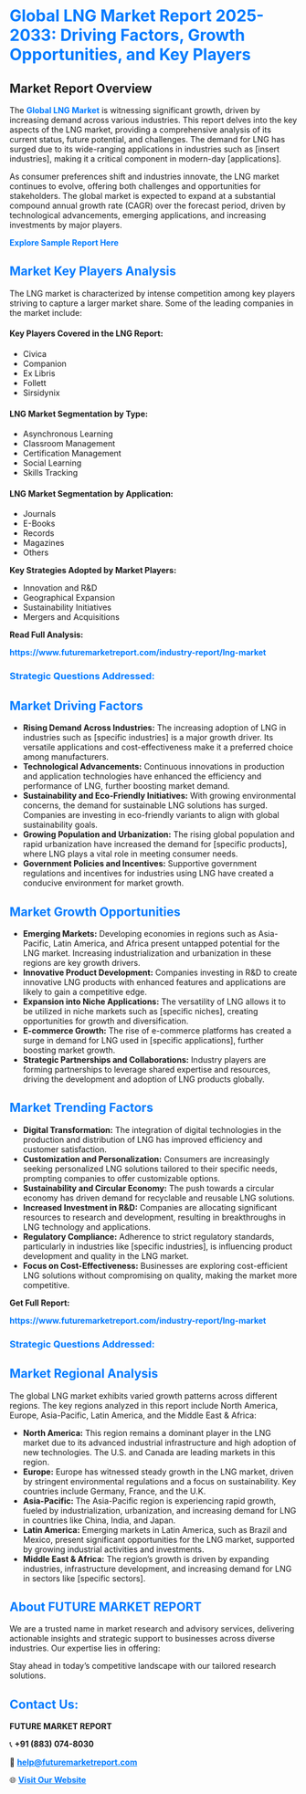 <h1 style="color: #007BFF;">Global LNG Market Report 2025-2033: Driving Factors, Growth Opportunities, and Key Players</h1>

<section id="overview">
<h2>Market Report Overview</h2>
<p>The <a href="https://www.futuremarketreport.com/industry-report/lng-market" style="color: #007BFF; text-decoration: none;"><strong>Global LNG Market</strong></a> is witnessing significant growth, driven by increasing demand across various industries. This report delves into the key aspects of the LNG market, providing a comprehensive analysis of its current status, future potential, and challenges. The demand for LNG has surged due to its wide-ranging applications in industries such as [insert industries], making it a critical component in modern-day [applications].</p>
<p>As consumer preferences shift and industries innovate, the LNG market continues to evolve, offering both challenges and opportunities for stakeholders. The global market is expected to expand at a substantial compound annual growth rate (CAGR) over the forecast period, driven by technological advancements, emerging applications, and increasing investments by major players.</p>
</section>

<section id="overview">
<p><a href="https://www.futuremarketreport.com/request-sample/reportId=34818" style="color: #007BFF; text-decoration: none;"><strong>Explore Sample Report Here</strong></a></p>
</section>

<section id="key-players">
<h2 style="color: #007BFF;">Market Key Players Analysis</h2>
<p>The LNG market is characterized by intense competition among key players striving to capture a larger market share. Some of the leading companies in the market include:</p>
<h4>Key Players Covered in the LNG Report:</h4>
<ul><li>Civica</li><li>Companion</li><li>Ex Libris</li><li>Follett</li><li>Sirsidynix</li></ul>
<h4>LNG Market Segmentation by Type:</h4>
<ul><li>Asynchronous Learning</li><li>Classroom Management</li><li>Certification Management</li><li>Social Learning</li><li>Skills Tracking</li></ul>

<h4>LNG Market Segmentation by Application:</h4>
<ul><li>Journals</li><li>E-Books</li><li>Records</li><li>Magazines</li><li>Others</li></ul>
<p><strong>Key Strategies Adopted by Market Players:</strong></p>
<ul>
<li>Innovation and R&D</li>
<li>Geographical Expansion</li>
<li>Sustainability Initiatives</li>
<li>Mergers and Acquisitions</li>
</ul>
</section>

<section>
<p><strong>Read Full Analysis: </strong></p><a href="https://www.futuremarketreport.com/industry-report/lng-market" style="color: #007BFF; text-decoration: none;"><strong>https://www.futuremarketreport.com/industry-report/lng-market</strong></a>
<h3 style="color: #007BFF;">Strategic Questions Addressed:</h3>
</section>

<section id="driving-factors">
<h2 style="color: #007BFF;">Market Driving Factors</h2>
<ul>
<li><strong>Rising Demand Across Industries:</strong> The increasing adoption of LNG in industries such as [specific industries] is a major growth driver. Its versatile applications and cost-effectiveness make it a preferred choice among manufacturers.</li>
<li><strong>Technological Advancements:</strong> Continuous innovations in production and application technologies have enhanced the efficiency and performance of LNG, further boosting market demand.</li>
<li><strong>Sustainability and Eco-Friendly Initiatives:</strong> With growing environmental concerns, the demand for sustainable LNG solutions has surged. Companies are investing in eco-friendly variants to align with global sustainability goals.</li>
<li><strong>Growing Population and Urbanization:</strong> The rising global population and rapid urbanization have increased the demand for [specific products], where LNG plays a vital role in meeting consumer needs.</li>
<li><strong>Government Policies and Incentives:</strong> Supportive government regulations and incentives for industries using LNG have created a conducive environment for market growth.</li>
</ul>
</section>

<section id="growth-opportunities">
<h2 style="color: #007BFF;">Market Growth Opportunities</h2>
<ul>
<li><strong>Emerging Markets:</strong> Developing economies in regions such as Asia-Pacific, Latin America, and Africa present untapped potential for the LNG market. Increasing industrialization and urbanization in these regions are key growth drivers.</li>
<li><strong>Innovative Product Development:</strong> Companies investing in R&D to create innovative LNG products with enhanced features and applications are likely to gain a competitive edge.</li>
<li><strong>Expansion into Niche Applications:</strong> The versatility of LNG allows it to be utilized in niche markets such as [specific niches], creating opportunities for growth and diversification.</li>
<li><strong>E-commerce Growth:</strong> The rise of e-commerce platforms has created a surge in demand for LNG used in [specific applications], further boosting market growth.</li>
<li><strong>Strategic Partnerships and Collaborations:</strong> Industry players are forming partnerships to leverage shared expertise and resources, driving the development and adoption of LNG products globally.</li>
</ul>
</section>

<section id="trending-factors">
<h2 style="color: #007BFF;">Market Trending Factors</h2>
<ul>
<li><strong>Digital Transformation:</strong> The integration of digital technologies in the production and distribution of LNG has improved efficiency and customer satisfaction.</li>
<li><strong>Customization and Personalization:</strong> Consumers are increasingly seeking personalized LNG solutions tailored to their specific needs, prompting companies to offer customizable options.</li>
<li><strong>Sustainability and Circular Economy:</strong> The push towards a circular economy has driven demand for recyclable and reusable LNG solutions.</li>
<li><strong>Increased Investment in R&D:</strong> Companies are allocating significant resources to research and development, resulting in breakthroughs in LNG technology and applications.</li>
<li><strong>Regulatory Compliance:</strong> Adherence to strict regulatory standards, particularly in industries like [specific industries], is influencing product development and quality in the LNG market.</li>
<li><strong>Focus on Cost-Effectiveness:</strong> Businesses are exploring cost-efficient LNG solutions without compromising on quality, making the market more competitive.</li>
</ul>
</section>

<section>
<p><strong>Get Full Report: </strong></p><a href="https://www.futuremarketreport.com/industry-report/lng-market" style="color: #007BFF; text-decoration: none;"><strong>https://www.futuremarketreport.com/industry-report/lng-market</strong></a>
<h3 style="color: #007BFF;">Strategic Questions Addressed:</h3>
</section>


<section id="regional-analysis">
<h2 style="color: #007BFF;">Market Regional Analysis</h2>
<p>The global LNG market exhibits varied growth patterns across different regions. The key regions analyzed in this report include North America, Europe, Asia-Pacific, Latin America, and the Middle East & Africa:</p>
<ul>
<li><strong>North America:</strong> This region remains a dominant player in the LNG market due to its advanced industrial infrastructure and high adoption of new technologies. The U.S. and Canada are leading markets in this region.</li>
<li><strong>Europe:</strong> Europe has witnessed steady growth in the LNG market, driven by stringent environmental regulations and a focus on sustainability. Key countries include Germany, France, and the U.K.</li>
<li><strong>Asia-Pacific:</strong> The Asia-Pacific region is experiencing rapid growth, fueled by industrialization, urbanization, and increasing demand for LNG in countries like China, India, and Japan.</li>
<li><strong>Latin America:</strong> Emerging markets in Latin America, such as Brazil and Mexico, present significant opportunities for the LNG market, supported by growing industrial activities and investments.</li>
<li><strong>Middle East & Africa:</strong> The region’s growth is driven by expanding industries, infrastructure development, and increasing demand for LNG in sectors like [specific sectors].</li>
</ul>
</section>

<footer>
<h2 style="color: #007BFF;">About FUTURE MARKET REPORT</h2>
<p>We are a trusted name in market research and advisory services, delivering actionable insights and strategic support to businesses across diverse industries. Our expertise lies in offering:</p>

<p>Stay ahead in today’s competitive landscape with our tailored research solutions.</p>

<h2 style="color: #007BFF;">Contact Us:</h2>
<p><strong>FUTURE MARKET REPORT</strong></p>
<p>📞 <strong>+91 (883) 074-8030</strong></p>
<p>📧 <strong><a href="mailto:help@futuremarketreport.com" style="color: #007BFF;">help@futuremarketreport.com</a></strong></p>
<p>🌐 <strong><a href="https://www.futuremarketreport.com/" style="color: #007BFF;">Visit Our Website</a></strong></p>
</footer>